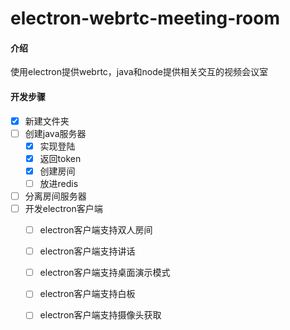 # electron-webrtc-meeting-room

#### 介绍

使用electron提供webrtc，java和node提供相关交互的视频会议室

#### 开发步骤

- [x] 新建文件夹
- [ ] 创建java服务器
  - [x] 实现登陆
  - [x] 返回token
  - [x] 创建房间
  - [ ] 放进redis
- [ ] 分离房间服务器
- [ ] 开发electron客户端
  - [ ] electron客户端支持双人房间
  - [ ] electron客户端支持讲话
  - [ ] electron客户端支持桌面演示模式
  - [ ] electron客户端支持白板
  - [ ] electron客户端支持摄像头获取


